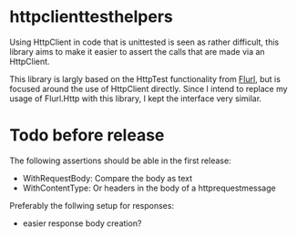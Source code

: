 # httpclienttesthelpers
Using HttpClient in code that is unittested is seen as rather difficult, this library aims to make it easier to assert the calls that are made via an HttpClient.

This library is largly based on the HttpTest functionality from [Flurl](https://flurl.dev), but is focused around the use of HttpClient directly. Since I intend to replace my usage of Flurl.Http with this library, I kept the interface very similar.

# Todo before release
The following assertions should be able in the first release:
- WithRequestBody: Compare the body as text
- WithContentType: Or headers in the body of a httprequestmessage

Preferably the follwing setup for responses:
- easier response body creation?

